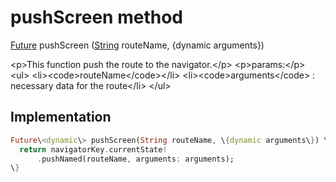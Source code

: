 


# pushScreen method








[Future](https:api.flutter.dev/flutter/dart-async/Future-class.html) pushScreen
([String](https:api.flutter.dev/flutter/dart-core/String-class.html) routeName, \{dynamic arguments\})





\<p\>This function push the route to the navigator.\</p\>
\<p\>params:\</p\>
\<ul\>
\<li\>\<code\>routeName\</code\>\</li\>
\<li\>\<code\>arguments\</code\> : necessary data for the route\</li\>
\</ul\>



## Implementation

```dart
Future\<dynamic\> pushScreen(String routeName, \{dynamic arguments\}) \{
  return navigatorKey.currentState!
      .pushNamed(routeName, arguments: arguments);
\}
```







